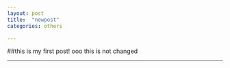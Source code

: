 ```yaml
---
layout: post
title:  "newpost"
categories: others

---
```


##this is my first post!
ooo this is not changed
_ _ _

